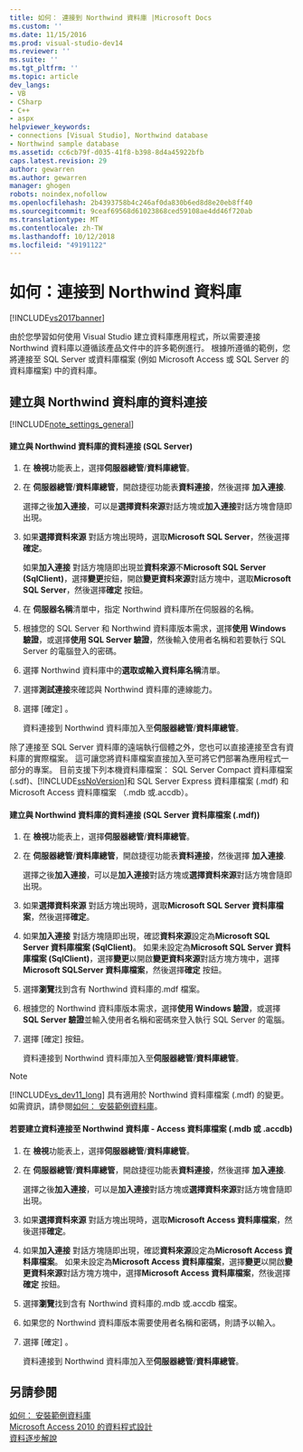 ```yaml
---
title: 如何： 連接到 Northwind 資料庫 |Microsoft Docs
ms.custom: ''
ms.date: 11/15/2016
ms.prod: visual-studio-dev14
ms.reviewer: ''
ms.suite: ''
ms.tgt_pltfrm: ''
ms.topic: article
dev_langs:
- VB
- CSharp
- C++
- aspx
helpviewer_keywords:
- connections [Visual Studio], Northwind database
- Northwind sample database
ms.assetid: cc6cb79f-d035-41f8-b398-8d4a45922bfb
caps.latest.revision: 29
author: gewarren
ms.author: gewarren
manager: ghogen
robots: noindex,nofollow
ms.openlocfilehash: 2b4393758b4c246af0da830b6ed8d8e20eb8ff40
ms.sourcegitcommit: 9ceaf69568d61023868ced59108ae4dd46f720ab
ms.translationtype: MT
ms.contentlocale: zh-TW
ms.lasthandoff: 10/12/2018
ms.locfileid: "49191122"
---
```

# <a name="how-to-connect-to-the-northwind-database"></a>如何：連接到 Northwind 資料庫
[!INCLUDE[vs2017banner](../includes/vs2017banner.md)]

由於您學習如何使用 Visual Studio 建立資料庫應用程式，所以需要連接 Northwind 資料庫以遵循該產品文件中的許多範例進行。 根據所遵循的範例，您將連接至 SQL Server 或資料庫檔案 (例如 Microsoft Access 或 SQL Server 的資料庫檔案) 中的資料庫。  
  
## <a name="creating-data-connections-to-the-northwind-database"></a>建立與 Northwind 資料庫的資料連接  
 [!INCLUDE[note_settings_general](../includes/note-settings-general-md.md)]  
  
#### <a name="to-create-a-data-connection-to-the-northwind-database-sql-server"></a>建立與 Northwind 資料庫的資料連接 (SQL Server)  
  
1.  在 **檢視**功能表上，選擇**伺服器總管**/**資料庫總管**。  
  
2.  在 **伺服器總管**/**資料庫總管**，開啟捷徑功能表**資料連接**，然後選擇 **加入連接**.  
  
     選擇之後**加入連接**，可以是**選擇資料來源**對話方塊或**加入連接**對話方塊會隨即出現。  
  
3.  如果**選擇資料來源** 對話方塊出現時，選取**Microsoft SQL Server**，然後選擇**確定**。  
  
     如果**加入連接** 對話方塊隨即出現並**資料來源**不**Microsoft SQL Server (SqlClient)**，選擇**變更**按鈕，開啟**變更資料來源**對話方塊中，選取**Microsoft SQL Server**，然後選擇**確定**  按鈕。  
  
4.  在 **伺服器名稱**清單中，指定 Northwind 資料庫所在伺服器的名稱。  
  
5.  根據您的 SQL Server 和 Northwind 資料庫版本需求，選擇**使用 Windows 驗證**，或選擇**使用 SQL Server 驗證**，然後輸入使用者名稱和若要執行 SQL Server 的電腦登入的密碼。  
  
6.  選擇 Northwind 資料庫中的**選取或輸入資料庫名稱**清單。  
  
7.  選擇**測試連接**來確認與 Northwind 資料庫的連線能力。  
  
8.  選擇 [確定] 。  
  
     資料連接到 Northwind 資料庫加入至**伺服器總管**/**資料庫總管**。  
  
 除了連接至 SQL Server 資料庫的遠端執行個體之外，您也可以直接連接至含有資料庫的實際檔案。 這可讓您將資料庫檔案直接加入至可將它們部署為應用程式一部分的專案。 目前支援下列本機資料庫檔案： SQL Server Compact 資料庫檔案 (.sdf)、[!INCLUDE[ssNoVersion](../includes/ssnoversion-md.md)]和 SQL Server Express 資料庫檔案 (.mdf) 和 Microsoft Access 資料庫檔案 （.mdb 或.accdb）。  
  
#### <a name="to-create-a-data-connection-to-the-northwind-databasesql-server-database-file-mdf"></a>建立與 Northwind 資料庫的資料連接 (SQL Server 資料庫檔案 (.mdf))  
  
1.  在 **檢視**功能表上，選擇**伺服器總管**/**資料庫總管**。  
  
2.  在 **伺服器總管**/**資料庫總管**，開啟捷徑功能表**資料連接**，然後選擇 **加入連接**.  
  
     選擇之後**加入連接**，可以是**加入連接**對話方塊或**選擇資料來源**對話方塊會隨即出現。  
  
3.  如果**選擇資料來源** 對話方塊出現時，選取**Microsoft SQL Server 資料庫檔案**，然後選擇**確定**。  
  
4.  如果**加入連接** 對話方塊隨即出現，確認**資料來源**設定為**Microsoft SQL Server 資料庫檔案 (SqlClient)**。 如果未設定為**Microsoft SQL Server 資料庫檔案 (SqlClient)**，選擇**變更**以開啟**變更資料來源**對話方塊方塊中，選擇**Microsoft SQLServer 資料庫檔案**，然後選擇**確定**  按鈕。  
  
5.  選擇**瀏覽**找到含有 Northwind 資料庫的.mdf 檔案。  
  
6.  根據您的 Northwind 資料庫版本需求，選擇**使用 Windows 驗證**，或選擇**SQL Server 驗證**並輸入使用者名稱和密碼來登入執行 SQL Server 的電腦。  
  
7.  選擇 [確定]  按鈕。  
  
     資料連接到 Northwind 資料庫加入至**伺服器總管**/**資料庫總管**。  
  
> [!NOTE]
>  [!INCLUDE[vs_dev11_long](../includes/vs-dev11-long-md.md)] 具有適用於 Northwind 資料庫檔案 (.mdf) 的變更。 如需資訊，請參閱[如何： 安裝範例資料庫](../data-tools/how-to-install-sample-databases.md)。  
  
#### <a name="to-create-a-data-connection-to-the-northwind-databaseaccess-database-file-mdb-or-accdb"></a>若要建立資料連接至 Northwind 資料庫 - Access 資料庫檔案 (.mdb 或 .accdb)  
  
1.  在 **檢視**功能表上，選擇**伺服器總管**/**資料庫總管**。  
  
2.  在 **伺服器總管**/**資料庫總管**，開啟捷徑功能表**資料連接**，然後選擇 **加入連接**.  
  
     選擇之後**加入連接**，可以是**加入連接**對話方塊或**選擇資料來源**對話方塊會隨即出現。  
  
3.  如果**選擇資料來源** 對話方塊出現時，選取**Microsoft Access 資料庫檔案**，然後選擇**確定**。  
  
4.  如果**加入連接** 對話方塊隨即出現，確認**資料來源**設定為**Microsoft Access 資料庫檔案**。 如果未設定為**Microsoft Access 資料庫檔案**，選擇**變更**以開啟**變更資料來源**對話方塊方塊中，選擇**Microsoft Access 資料庫檔案**，然後選擇**確定**  按鈕。  
  
5.  選擇**瀏覽**找到含有 Northwind 資料庫的.mdb 或.accdb 檔案。  
  
6.  如果您的 Northwind 資料庫版本需要使用者名稱和密碼，則請予以輸入。  
  
7.  選擇 [確定] 。  
  
     資料連接到 Northwind 資料庫加入至**伺服器總管**/**資料庫總管**。  
  
## <a name="see-also"></a>另請參閱  
 [如何： 安裝範例資料庫](../data-tools/how-to-install-sample-databases.md)   
 [Microsoft Access 2010 的資料程式設計](http://msdn.microsoft.com/library/office/ff965871.aspx)   
 [資料逐步解說](http://msdn.microsoft.com/library/15a88fb8-3bee-4962-914d-7a1f8bd40ec4)